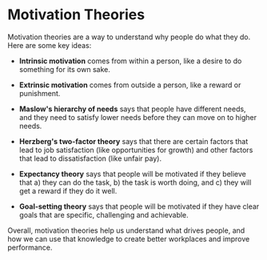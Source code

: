 # Motivation Theories

Motivation theories are a way to understand why people do what they do. Here are some key ideas:

* **Intrinsic motivation** comes from within a person, like a desire to do something for its own sake.

* **Extrinsic motivation** comes from outside a person, like a reward or punishment.

* **Maslow's hierarchy of needs** says that people have different needs, and they need to satisfy lower needs before they can move on to higher needs.

* **Herzberg's two-factor theory** says that there are certain factors that lead to job satisfaction (like opportunities for growth) and other factors that lead to dissatisfaction (like unfair pay).

* **Expectancy theory** says that people will be motivated if they believe that a) they can do the task, b) the task is worth doing, and c) they will get a reward if they do it well.

* **Goal-setting theory** says that people will be motivated if they have clear goals that are specific, challenging and achievable.

Overall, motivation theories help us understand what drives people, and how we can use that knowledge to create better workplaces and improve performance.
